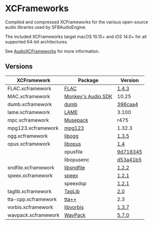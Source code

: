 # XCFrameworks

Compiled and compressed XCFrameworks for the various open-source audio libraries used by SFBAudioEngine.

The included XCFrameworks target macOS 10.15+ and iOS 14.0+ for all supported 64-bit architectures.

See [AudioXCFrameworks](https://github.com/sbooth/AudioXCFrameworks) for more information.

## Versions

| XCFramework | Package | Version |
| --- | --- | --- |
| FLAC.xcframework | [FLAC](https://xiph.org/flac/) | [1.4.3](https://github.com/xiph/flac/releases/tag/1.4.3) |
| MAC.xcframework | [Monkey's Audio SDK](https://monkeysaudio.com) | 10.25 |
| dumb.xcframework | [dumb](https://github.com/kode54/dumb) | [396caa4](https://github.com/kode54/dumb/tree/396caa4d31859045ccb5ef943fd430ca4026cce8) |
| lame.xcframework | [LAME](https://lame.sourceforge.io) | 3.100 |
| mpc.xcframework | [Musepack](https://www.musepack.net) | r475 |
| mpg123.xcframework | [mpg123](https://www.mpg123.de) | 1.32.3 |
| ogg.xcframework | [libogg](https://www.xiph.org/ogg/) | [1.3.5](https://gitlab.xiph.org/xiph/ogg/-/releases/v1.3.5) |
| opus.xcframework | [libopus](https://opus-codec.org) | [1.4](https://www.opus-codec.org/release/stable/2023/04/20/libopus-1_4.html) |
| | opusfile | [9d718345](https://gitlab.xiph.org/xiph/opusfile/-/tree/9d718345ce03b2fad5d7d28e0bcd1cc69ab2b166) |
| | libopusenc | [d53a41b5](https://gitlab.xiph.org/xiph/libopusenc/-/tree/d53a41b5ed02eba854d12b6d35bea13a330018d5) |
| sndfile.xcframework | [libsndfile](http://libsndfile.github.io/libsndfile/) | [1.2.2](https://github.com/libsndfile/libsndfile/releases/tag/1.2.2) |
| speex.xcframework | [speex](https://speex.org) | [1.2.1](https://gitlab.xiph.org/xiph/speex/-/releases/Speex-1.2.1) |
| | speexdsp | [1.2.1](https://gitlab.xiph.org/xiph/speexdsp/-/releases/SpeexDSP-1.2.1) |
| taglib.xcframework | [TagLib](https://taglib.org) | [2.0](https://github.com/taglib/taglib/releases/tag/v2.0) |
| tta-cpp.xcframework | [tta++](https://sourceforge.net/projects/tta/) | 2.3 |
| vorbis.xcframework | [libvorbis](https://www.xiph.org/vorbis/) | [1.3.7](https://gitlab.xiph.org/xiph/vorbis/-/releases/v1.3.7) |
| wavpack.xcframework | [WavPack](https://www.wavpack.com/index.html) | [5.7.0](https://github.com/dbry/WavPack/releases/tag/5.7.0) |
